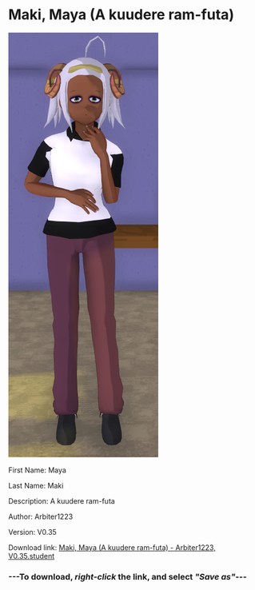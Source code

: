 # Maki, Maya (A kuudere ram-futa)

<img src = "https://raw.githubusercontent.com/Arbiter1223/Daigaku-Gurashi-Custom-Students/master/Students/Files/Maki%2C%20Maya%20(A%20kuudere%20ram-futa).png">

First Name: Maya

Last Name: Maki

Description: A kuudere ram-futa

Author: Arbiter1223

Version: V0.35

Download link: <a href="https://raw.githubusercontent.com/Arbiter1223/Daigaku-Gurashi-Custom-Students/master/Students/Files/Maki%2C%20Maya%20(A%20kuudere%20ram-futa)%20-%20Arbiter1223%2C%20V0.35.student">Maki, Maya (A kuudere ram-futa) - Arbiter1223, V0.35.student</a>

### ---**To download, _right-click_ the link, and select _"Save as"_**---
